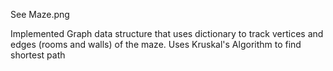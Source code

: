 See Maze.png

Implemented Graph data structure that uses dictionary to track vertices and edges (rooms and walls) of the maze.
Uses Kruskal's Algorithm to find shortest path

